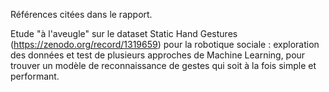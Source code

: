Références citées dans le rapport.  

Etude "à l'aveugle" sur le dataset Static Hand Gestures (https://zenodo.org/record/1319659) pour la robotique sociale : 
exploration des données et test de plusieurs approches de Machine Learning,
pour trouver un modèle de reconnaissance de gestes qui soit à la fois simple et performant.

